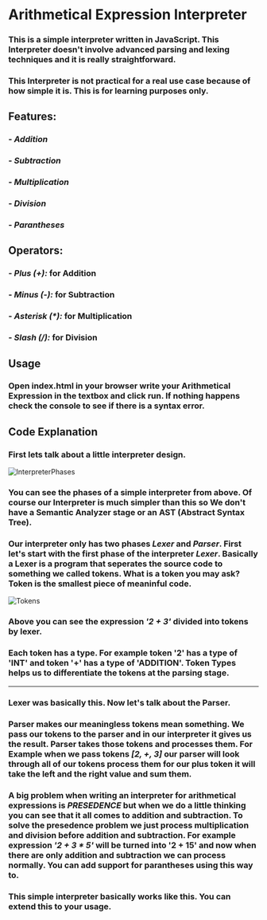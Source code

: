 # Arithmetical Expression Interpreter
### This is a simple interpreter written in JavaScript. This Interpreter doesn't involve advanced parsing and lexing techniques and it is really straightforward.
###   This Interpreter is not practical for a real use case because of how simple it is. This is for learning purposes only.

## **Features:**
### - _Addition_
### - _Subtraction_
### - _Multiplication_
### - _Division_
### - _Parantheses_

## **Operators:**
### - _Plus (+):_ for Addition
### - _Minus (-):_ for Subtraction
### - _Asterisk (*):_ for Multiplication
### - _Slash (/):_ for Division

## **Usage**
### Open index.html in your browser write your Arithmetical Expression in the textbox and click run. If nothing happens check the console to see if there is a syntax error.

## **Code Explanation**
### First lets talk about a little interpreter design.
![InterpreterPhases](https://external-content.duckduckgo.com/iu/?u=https%3A%2F%2Fruslanspivak.com%2Flsbasi-part13%2Flsbasi_part13_img03.png&f=1&nofb=1)
### You can see the phases of a simple interpreter from above. Of course our Interpreter is much simpler than this so We don't have a Semantic Analyzer stage or an AST (Abstract Syntax Tree).
### Our interpreter only has two phases _Lexer_ and _Parser_. First let's start with the first phase of the interpreter _Lexer_. Basically a Lexer is a program that seperates the source code to something we called tokens. What is a token you may ask? Token is the smallest piece of meaninful code.
![Tokens](https://external-content.duckduckgo.com/iu/?u=https%3A%2F%2Fstatic.wixstatic.com%2Fmedia%2F702b36_ed8b6468e3d64b10b45a2a2011354181~mv2.png%2Fv1%2Ffit%2Fw_1000%252Ch_740%252Cal_c%2Ffile.png&f=1&nofb=1)
### Above you can see the expression _'2 + 3'_ divided into tokens by lexer.
### Each token has a type. For example token '2' has a type of 'INT' and token '+' has a type of 'ADDITION'. Token Types helps us to differentiate the tokens at the parsing stage.

---

### Lexer was basically this. Now let's talk about the Parser.
### Parser makes our meaningless tokens mean something. We pass our tokens to the parser and in our interpreter it gives us the result. Parser takes those tokens and processes them. For Example when we pass tokens _[2, +, 3]_ our parser will look through all of our tokens process them for our plus token it will take the left and the right value and sum them.

### A big problem when writing an interpreter for arithmetical expressions is _PRESEDENCE_ but when we do a little thinking you can see that it all comes to addition and subtraction. To solve the presedence problem we just process multiplication and division before addition and subtraction. For example expression _'2 + 3 * 5'_ will be turned into '2 + 15' and now when there are only addition and subtraction we can process normally. You can add support for parantheses using this way to.

### This simple interpreter basically works like this. You can extend this to your usage.

